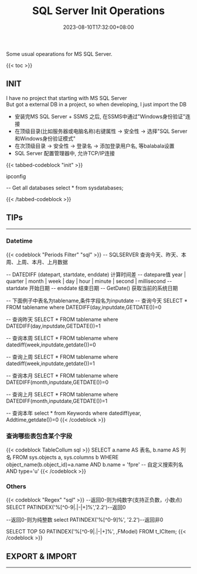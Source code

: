 ﻿---
title: "SQL Server Init Operations"
date: 2023-08-10T17:32:00+08:00
categories:
- SQL
- SQLServer
tags:
- SQLServer
keywords:
- sqlserver
- init
clearReading: true
#thumbnailImage: //example.com/static/A.png
thumbnailImage: image-1.png
thumbnailImagePosition: bottom
autoThumbnailImage: yes
metaAlignment: center
#coverImage: //example.com/static/B.png
coverImage: image-2.png
coverCaption: "A beautiful image"
coverMeta: out
coverSize: full
comments: false
showTags: true
showPagination: true
showSocial: true
showDate: true
---

Some usual opearations for MS SQL Server.

<!--more-->

{{< toc >}}

## INIT
I have no project that starting with MS SQL Server  
But got a external DB in a project, so when developing, I just import the DB

- 安装完MS SQL Server + SSMS 之后, 在SSMS中通过"Windows身份验证"连接
- 在顶级目录(比如服务器或电脑名称)右键属性 -> 安全性 -> 选择"SQL Server和Windows身份验证模式"
- 在次顶级目录 -> 安全性 -> 登录名 -> 添加登录用户名, 等balabala设置
- SQL Server 配置管理器中, 允许TCP/IP连接

{{< tabbed-codeblock "init" >}}
<!-- tab cmd -->
ipconfig
<!-- endtab -->
<!-- tab SQL -->
-- Get all databases
select * from sysdatabases;
<!-- endtab -->
{{< /tabbed-codeblock >}}




## TIPs
---
### Datetime
{{< codeblock "Periods Filter" "sql" >}}
-- SQLSERVER 查询今天、昨天、本周、上周、本月、上月数据

-- DATEDIFF (datepart, startdate, enddate) 计算时间差
-- datepare值 year | quarter | month | week | day | hour | minute | second | millisecond
-- startdate 开始日期
-- enddate 结束日期
-- GetDate() 获取当前的系统日期

-- 下面例子中表名为tablename,条件字段名为inputdate
-- 查询今天
SELECT * FROM tablename where DATEDIFF(day,inputdate,GETDATE())=0

-- 查询昨天
SELECT * FROM tablename where DATEDIFF(day,inputdate,GETDATE())=1

-- 查询本周
SELECT * FROM tablename where datediff(week,inputdate,getdate())=0

-- 查询上周
SELECT * FROM tablename where datediff(week,inputdate,getdate())=1

-- 查询本月
SELECT * FROM tablename where DATEDIFF(month,inputdate,GETDATE())=0

-- 查询上月
SELECT * FROM tablename where DATEDIFF(month,inputdate,GETDATE())=1

-- 查询本年
select * from Keywords  where datediff(year, Addtime,getdate())=0
{{< /codeblock >}}


### 查询哪些表包含某个字段
{{< codeblock TableCollum sql >}}
SELECT
    a.name AS 表名,
    b.name AS 列名
FROM sys.objects a, sys.columns b
WHERE object_name(b.object_id)=a.name
    AND b.name = 'fpre'  -- 自定义搜索列名
    AND type='u'
{{< /codeblock >}}


### Others
{{< codeblock "Regex" "sql" >}}
--返回0-则为纯数字(支持正负数，小数点)
 SELECT PATINDEX('%[^0-9|.|-|+]%','2.2')--返回0

 --返回0-则为纯整数
select PATINDEX('%[^0-9]%', '2.2')--返回非0

SELECT TOP 50 PATINDEX('%[^0-9|.|-|+]%', ,FModel)
FROM t_ICItem;
{{< /codeblock >}}




## EXPORT & IMPORT
---
[TODO]: a
